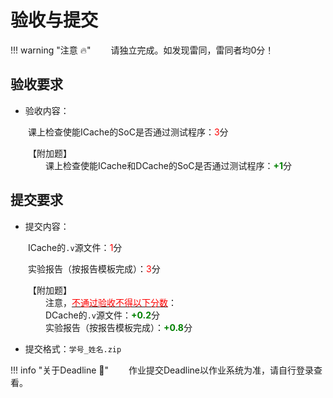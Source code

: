 # 验收与提交

!!! warning "注意 :fire:"
    &emsp;&emsp;请独立完成。如发现雷同，雷同者均0分！

## 验收要求

- 验收内容：

&emsp;&emsp;课上检查使能ICache的SoC是否通过测试程序：<font color = red>3</font>分

&emsp;&emsp;【附加题】  
&emsp;&emsp;&emsp;&emsp;课上检查使能ICache和DCache的SoC是否通过测试程序：<font color = green>**+1**</font>分

## 提交要求

- 提交内容：

&emsp;&emsp;ICache的`.v`源文件：<font color = red>1</font>分

&emsp;&emsp;实验报告（按报告模板完成）：<font color = red>3</font>分

&emsp;&emsp;【附加题】  
&emsp;&emsp;&emsp;&emsp;注意，<u><font color=red>不通过验收不得以下分数</font></u>：  
&emsp;&emsp;&emsp;&emsp;DCache的`.v`源文件：<font color = green>**+0.2**</font>分  
&emsp;&emsp;&emsp;&emsp;实验报告（按报告模板完成）：<font color = green>**+0.8**</font>分

- 提交格式：`学号_姓名.zip`

!!! info "关于Deadline :calendar:"
    &emsp;&emsp;作业提交Deadline以作业系统为准，请自行登录查看。
